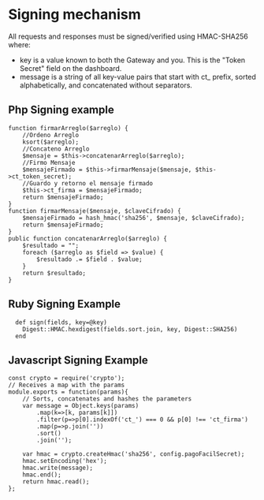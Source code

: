 # Signing mechanism

All requests and responses must be signed/verified using HMAC-SHA256 where:

* key is a value known to both the Gateway and you. This is the "Token Secret" field on the dashboard.
* message is a string of all key-value pairs that start with ct_ prefix, sorted alphabetically, and concatenated without separators.

## Php Signing example


    function firmarArreglo($arreglo) {
        //Ordeno Arreglo
        ksort($arreglo);
        //Concateno Arreglo
        $mensaje = $this->concatenarArreglo($arreglo);
        //Firmo Mensaje
        $mensajeFirmado = $this->firmarMensaje($mensaje, $this->ct_token_secret);
        //Guardo y retorno el mensaje firmado
        $this->ct_firma = $mensajeFirmado;
        return $mensajeFirmado;
    }
    function firmarMensaje($mensaje, $claveCifrado) {
        $mensajeFirmado = hash_hmac('sha256', $mensaje, $claveCifrado);
        return $mensajeFirmado;
    }
    public function concatenarArreglo($arreglo) {
        $resultado = "";
        foreach ($arreglo as $field => $value) {
            $resultado .= $field . $value;
        }
        return $resultado;
    }
## Ruby Signing Example
      def sign(fields, key=@key)
        Digest::HMAC.hexdigest(fields.sort.join, key, Digest::SHA256)
      end
## Javascript Signing Example
    const crypto = require('crypto');
    // Receives a map with the params
    module.exports = function(params){
        // Sorts, concatenates and hashes the parameters
        var message = Object.keys(params)
            .map(k=>[k, params[k]])
            .filter(p=>p[0].indexOf('ct_') === 0 && p[0] !== 'ct_firma')
            .map(p=>p.join(''))
            .sort()
            .join('');

        var hmac = crypto.createHmac('sha256', config.pagoFacilSecret);
        hmac.setEncoding('hex');
        hmac.write(message);
        hmac.end();
        return hmac.read();
    };
